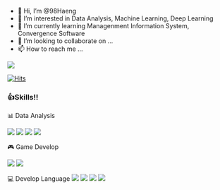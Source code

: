 - 👋 Hi, I’m @98Haeng
- 👀 I’m interested in Data Analysis, Machine Learning, Deep Learning
- 🌱 I’m currently learning Managenment Information System, Convergence Software
- 💞️ I’m looking to collaborate on ...
- 📫 How to reach me ...

<!---
98Haeng/98Haeng is a ✨ special ✨ repository because its `README.md` (this file) appears on your GitHub profile.
You can click the Preview link to take a look at your changes.
--->

<a href="mailto:oneman0922@gmail.com" target="_blank">
  <img src="https://img.shields.io/badge/oneman0922@gmail.com-97eb91?style=for-the-badge&logo=Gmail&logoColor=black"/>
</a>

[![Hits](https://hits.seeyoufarm.com/api/count/incr/badge.svg?url=https%3A%2F%2Fgithub.com%2FYun-ju-an&count_bg=%23B0EC82&title_bg=%23555555&icon=github.svg&icon_color=%23E7E7E7&title=hits&edge_flat=false)](https://hits.seeyoufarm.com)


### 👍Skills!!

📊 Data Analysis

<img src="https://img.shields.io/badge/Python-3776AB?style=for-the-badge&logo=Python&logoColor=white"/></a>
<img src="https://img.shields.io/badge/R-276DC3?style=for-the-badge&logo=R&logoColor=white"/></a>
<img src="https://img.shields.io/badge/MySQL-4479A1?style=for-the-badge&logo=MySQL&logoColor=white"/></a>
<img src="https://img.shields.io/badge/PostgreSQL-4169E1?style=for-the-badge&logo=PostgreSQL&logoColor=white"/> 

🎮 Game Develop

<img src="https://img.shields.io/badge/unity-%23000000.svg?style=for-the-badge&logo=unity&logoColor=white"/></a>
<img src="https://img.shields.io/badge/c%23-%23239120.svg?style=for-the-badge&logo=c-sharp&logoColor=white"/>

💻 Develop Language
<img src="https://img.shields.io/badge/HTML5-E34F26.svg?style=for-the-badge&logo=HTML5&logoColor=white"/></a>
<img src="https://img.shields.io/badge/CSS3-1572B6.svg?style=for-the-badge&logo=CSS3&logoColor=white"/></a>
<img src="https://img.shields.io/badge/javascript-F7DF1E.svg?style=for-the-badge&logo=javascript&logoColor=white"/></a>
<img src="https://img.shields.io/badge/React-61DAFB.svg?style=for-the-badge&logo=React&logoColor=white"/>

